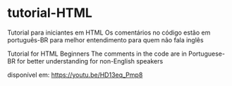 # tutorial-HTML

Tutorial para iniciantes em HTML
Os comentários no código estão em português-BR para melhor entendimento para quem não fala inglês


Tutorial for HTML Beginners
The comments in the code are in Portuguese-BR for better understanding for non-English speakers


disponível em: https://youtu.be/HD13eq_Pmp8

